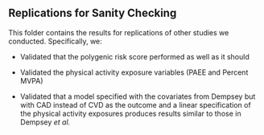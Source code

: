 ## Replications for Sanity Checking

This folder contains the results for replications of other studies we conducted. Specifically, we:

- Validated that the polygenic risk score performed as well as it should

- Validated the physical activity exposure variables (PAEE and Percent MVPA)

- Validated that a model specified with the covariates from Dempsey but with CAD instead of CVD as the outcome and a linear specification of the physical activity exposures produces results similar to those in Dempsey *et al.*
